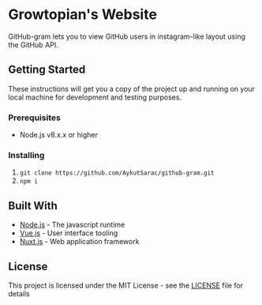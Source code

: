 # Growtopian's Website

GitHub-gram lets you to view GitHub users in instagram-like layout using the GitHub API.

## Getting Started

These instructions will get you a copy of the project up and running on your local machine for development and testing purposes.

### Prerequisites

- Node.js v8.x.x or higher

### Installing
1. `git clone https://github.com/AykutSarac/github-gram.git`
2. `npm i`

## Built With

* [Node.js](http://www.dropwizard.io/1.0.2/docs/) - The javascript runtime
* [Vue.js](https://vuejs.org/) - User interface tooling
* [Nuxt.js](https://nuxtjs.org/) - Web application framework

## License

This project is licensed under the MIT License - see the [LICENSE](LICENSE) file for details